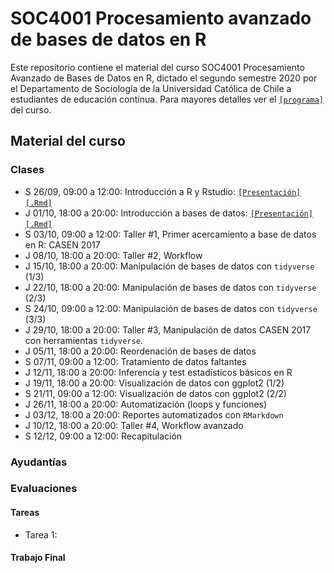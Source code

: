 # SOC4001 Procesamiento avanzado de bases de datos en R

Este repositorio contiene el material del curso SOC4001 Procesamiento Avanzado de Bases de Datos en R, dictado el segundo semestre 2020 por el Departamento de Sociología de la Universidad Católica de Chile a estudiantes de educación continua. Para mayores detalles ver el [`[programa]`](files/syllabus_soc4001.pdf) del curso.

## Material del curso

### Clases

- S 26/09, 09:00 a 12:00: Introducción a R y Rstudio: [`[Presentación]`](https://mebucca.github.io/dar_soc4001/slides/class_1/#1) [`[.Rmd]`](slides/class_1/class_1.Rmd) 
- J 01/10, 18:00 a 20:00: Introducción a bases de datos: [`[Presentación]`](https://mebucca.github.io/dar_soc4001/slides/class_2/#1) [`[.Rmd]`](slides/class_2/class_2.Rmd) 
- S 03/10, 09:00 a 12:00: Taller #1, Primer acercamiento a base de datos en R: CASEN 2017
- J 08/10, 18:00 a 20:00: Taller #2, Workflow
- J 15/10, 18:00 a 20:00: Manipulación de bases de datos con `tidyverse` (1/3)
- J 22/10, 18:00 a 20:00: Manipulación de bases de datos con `tidyverse` (2/3)
- S 24/10, 09:00 a 12:00: Manipulación de bases de datos con `tidyverse` (3/3)
- J 29/10, 18:00 a 20:00: Taller #3,  Manipulación de datos CASEN 2017 con herramientas `tidyverse`.
- J 05/11, 18:00 a 20:00: Reordenación de bases de datos
- S 07/11, 09:00 a 12:00: Tratamiento de datos faltantes
- J 12/11, 18:00 a 20:00: Inferencia y test estadísticos básicos en R 
- J 19/11, 18:00 a 20:00: Visualización de datos con ggplot2 (1/2)
- S 21/11, 09:00 a 12:00: Visualización de datos con ggplot2 (2/2)
- J 26/11, 18:00 a 20:00: Automatización (loops y funciones)
- J 03/12, 18:00 a 20:00: Reportes automatizados con `RMarkdown`
- J 10/12, 18:00 a 20:00: Taller #4, Workflow avanzado 
- S 12/12, 09:00 a 12:00: Recapitulación

### Ayudantías

### Evaluaciones 

#### Tareas 

- Tarea 1:

#### Trabajo Final
